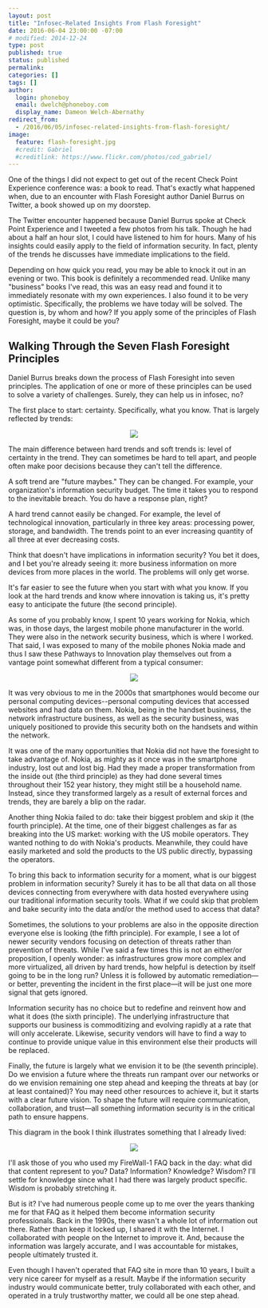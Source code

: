 ```yaml
---
layout: post
title: "​Infosec-Related Insights From Flash Foresight"
date: 2016-06-04 23:00:00 -07:00
# modified: 2014-12-24
type: post
published: true
status: published
permalink: 
categories: []
tags: []
author:
  login: phoneboy
  email: dwelch@phoneboy.com
  display_name: Dameon Welch-Abernathy
redirect_from:
  - /2016/06/05/infosec-related-insights-from-flash-foresight/
image:
  feature: flash-foresight.jpg
  #credit: Gabriel
  #creditlink: https://www.flickr.com/photos/cod_gabriel/
---
```

​One of the things I did not expect to get out of the recent Check Point Experience conference was: a book to read. That's exactly what happened when, due to an encounter with Flash Foresight author Daniel Burrus on Twitter, a book showed up on my doorstep.

The Twitter encounter happened because Daniel Burrus spoke at Check Point Experience and I tweeted a few photos from his talk. Though he had about a half an hour slot, I could have listened to him for hours. Many of his insights could easily apply to the field of information security. In fact, plenty of the trends he discusses have immediate implications to the field.

Depending on how quick you read, you may be able to knock it out in an evening or two. This book is definitely a recommended read. Unlike many "business" books I've read, this was an easy read and found it to immediately resonate with my own experiences. I also found it to be very optimistic. Specifically, the problems we have today will be solved. The question is, by whom and how? If you apply some of the principles of Flash Foresight, maybe it could be you?

## Walking Through the Seven Flash Foresight Principles

Daniel Burrus breaks down the process of Flash Foresight into seven principles. The application of one or more of these principles can be used to solve a variety of challenges. Surely, they can help us in infosec, no?

The first place to start: certainty. Specifically, what you know. That is largely reflected by trends:

<center><img src="/images/hard-soft-trends.jpg"></center>

The main difference between hard trends and soft trends is: level of certainty in the trend. They can sometimes be hard to tell apart, and people often make poor decisions because they can't tell the difference.

A soft trend are "future maybes." They can be changed. For example, your organization's information security budget. The time it takes you to respond to the inevitable breach. You do have a response plan, right?

A hard trend cannot easily be changed. For example, the level of technological innovation, particularly in three key areas: processing power, storage, and bandwidth. The trends point to an ever increasing quantity of all three at ever decreasing costs.

Think that doesn't have implications in information security? You bet it does, and I bet you're already seeing it: more business information on more devices from more places in the world. The problems will only get worse.

It's far easier to see the future when you start with what you know. If you look at the hard trends and know where innovation is taking us, it's pretty easy to anticipate the future (the second principle).

As some of you probably know, I spent 10 years working for Nokia, which was, in those days, the largest mobile phone manufacturer in the world. They were also in the network security business, which is where I worked. That said, I was exposed to many of the mobile phones Nokia made and thus I saw these Pathways to Innovation play themselves out from a vantage point somewhat different from a typical consumer:

<center><img src="/images/pathways-to-innovation.jpg"></center>

It was very obvious to me in the 2000s that smartphones would become our personal computing devices--personal computing devices that accessed websites and had data on them. Nokia, being in the handset business, the network infrastructure business, as well as the security business, was uniquely positioned to provide this security both on the handsets and within the network.

It was one of the many opportunities that Nokia did not have the foresight to take advantage of. Nokia, as mighty as it once was in the smartphone industry, lost out and lost big. Had they made a proper transformation from the inside out (the third principle) as they had done several times throughout their 152 year history, they might still be a household name. Instead, since they transformed largely as a result of external forces and trends, they are barely a blip on the radar.

Another thing Nokia failed to do: take their biggest problem and skip it (the fourth principle). At the time, one of their biggest challenges as far as breaking into the US market: working with the US mobile operators. They wanted nothing to do with Nokia's products. Meanwhile, they could have easily marketed and sold the products to the US public directly, bypassing the operators.

To bring this back to information security for a moment, what is our biggest problem in information security? Surely it has to be all that data on all those devices connecting from everywhere with data hosted everywhere using our traditional information security tools. What if we could skip that problem and bake security into the data and/or the method used to access that data?

Sometimes, the solutions to your problems are also in the opposite direction everyone else is looking (the fifth principle). For example, I see a lot of newer security vendors focusing on detection of threats rather than prevention of threats. While I've said a few times this is not an either/or proposition, I openly wonder: as infrastructures grow more complex and more virtualized, all driven by hard trends, how helpful is detection by itself going to be in the long run? Unless it is followed by automatic remediation—or better, preventing the incident in the first place—it will be just one more signal that gets ignored.

Information security has no choice but to redefine and reinvent how and what it does (the sixth principle). The underlying infrastructure that supports our business is commoditizing and evolving rapidly at a rate that will only accelerate. Likewise, security vendors will have to find a way to continue to provide unique value in this environment else their products will be replaced.

Finally, the future is largely what we envision it to be (the seventh principle). Do we envision a future where the threats run rampant over our networks or do we envision remaining one step ahead and keeping the threats at bay (or at least contained)? You may need other resources to achieve it, but it starts with a clear future vision. To shape the future will require communication, collaboration, and trust—all something information security is in the critical path to ensure happens.

This diagram in the book I think illustrates something that I already lived:

<center><img src="/images/wisdom-is-valuable.jpg"></center>

I'll ask those of you who used my FireWall-1 FAQ back in the day: what did that content represent to you? Data? Information? Knowledge? Wisdom? I'll settle for knowledge since what I had there was largely product specific. Wisdom is probably stretching it.

But is it? I've had numerous people come up to me over the years thanking me for that FAQ as it helped them become information security professionals. Back in the 1990s, there wasn't a whole lot of information out there. Rather than keep it locked up, I shared it with the Internet. I collaborated with people on the Internet to improve it. And, because the information was largely accurate, and I was accountable for mistakes, people ultimately trusted it.

Even though I haven't operated that FAQ site in more than 10 years, I built a very nice career for myself as a result. Maybe if the information security industry would communicate better, truly collaborated with each other, and operated in a truly trustworthy matter, we could all be one step ahead.
